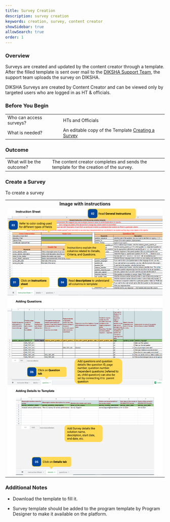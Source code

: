 ```yaml
---
title: Survey Creation
description: survey creation
keywords: creation, survey, content creator
showSidebar: true
allowSearch: true
order: 1
---
```


### Overview

Surveys are created and updated by the content creator through a template. After the filled template is sent over mail to the <a href = "mailto:surveysupport@teamdiksha.org" target="_blank">DIKSHA Support Team</a>, the support team uploads the survey on DIKSHA.

DIKSHA Surveys are created by Content Creator and can be viewed only by targeted users who are logged in as HT & officials. 

### Before You Begin

<table>
  <tr><td>Who can access surveys?</td>
  <td>HTs and Officials</td>
  </tr>
  <tr><td>What is needed?</td>
  <td>An editable copy of the Template <a href="https://docs.google.com/spreadsheets/d/1JiLbDCcUC1swpTKoKPBK5JGYh0rH332zBrPANZ7-eiI/edit?usp=sharing" target="_blank">Creating a Survey</a></td>
  </tr>
</table>

### Outcome

<table>
 <tr><td>What will be the outcome?</td>
  <td>The content creator completes and sends the template for the creation of the survey.</td>
  </tr>
</table>

### Create a Survey

To create a survey

<table>
<tr>
  <th>Image with instructions</th>
</tr>
  <tr>
    <td><img src="../images/creation/survey-creation-1.png"></td>
  </tr>
  <tr>
    <td><img src="../images/creation/survey-creation-2.png"></td>
  </tr>
  <tr>
    <td><img src="../images/creation/survey-creation-3.png"></td>
  </tr>
</table>

### Additional Notes

- Download the template to fill it.

- Survey template should be added to the program template by Program Designer to make it available on the platform.

